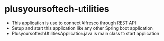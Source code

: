 # plusyoursoftech-utilities

- This application is use to connect Alfresco through REST API
- Setup and start this application like any other Spring boot application
- PlusyoursoftechUtilitiesApplication.java is main class to start application
